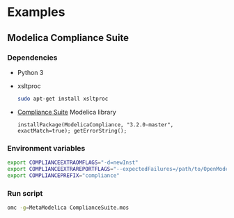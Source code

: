 # Examples

## Modelica Compliance Suite

### Dependencies

- Python 3
- xsltproc

    ```bash
    sudo apt-get install xsltproc
    ```

- [Compliance Suite](https://github.com/modelica/Modelica-Compliance/) Modelica library

    ```modelica
    installPackage(ModelicaCompliance, "3.2.0-master", exactMatch=true); getErrorString();
    ```

### Environment variables

```bash
export COMPLIANCEEXTRAOMFLAGS="-d=newInst"
export COMPLIANCEEXTRAREPORTFLAGS="--expectedFailures=/path/to/OpenModelica/.CI/compliance.failures --flakyTests=/path/to/OpenModelica/.CI/compliance.flaky"
export COMPLIANCEPREFIX="compliance"
```

### Run script

```bash
omc -g=MetaModelica ComplianceSuite.mos
```

